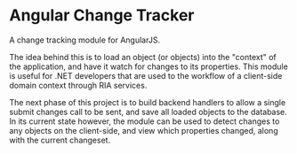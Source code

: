 Angular Change Tracker
====================

A change tracking module for AngularJS.

The idea behind this is to load an object (or objects) into the "context" of the application, and have it watch for changes to its properties. This module is useful for .NET developers that are used to the workflow of a client-side domain context through RIA services.

The next phase of this project is to build backend handlers to allow a single submit changes call to be sent, and save all loaded objects to the database. In its current state however, the module can be used to detect changes to any objects on the client-side, and view which properties changed, along with the current changeset.


